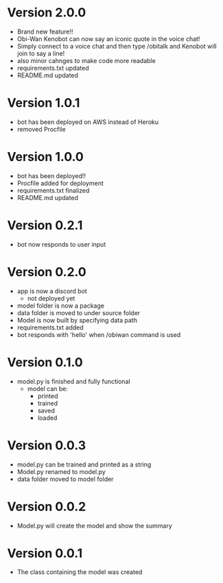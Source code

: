 # Version 2.0.0
* Brand new feature!!
* Obi-Wan Kenobot can now say an iconic quote in the voice chat!
* Simply connect to a voice chat and then type /obitalk and Kenobot will join to say a line!
* also minor cahnges to make code more readable
* requirements.txt updated
* README.md updated

# Version 1.0.1
* bot has been deployed on AWS instead of Heroku
* removed Procfile

# Version 1.0.0
* bot has been deployed!!
* Procfile added for deployment
* requirements.txt finalized
* README.md updated

# Version 0.2.1
* bot now responds to user input

# Version 0.2.0
* app is now a discord bot
    * not deployed yet
* model folder is now a package
* data folder is moved to under source folder
* Model is now built by specifying data path
* requirements.txt added
* bot responds with 'hello' when /obiwan command is used

# Version 0.1.0
* model.py is finished and fully functional
  * model can be:
    * printed
    * trained
    * saved
    * loaded

# Version 0.0.3
* model.py can be trained and printed as a string
* Model.py renamed to model.py
* data folder moved to model folder

# Version 0.0.2
* Model.py will create the model and show the summary

# Version 0.0.1
* The class containing the model was created